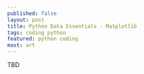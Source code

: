 ```yaml
---
published: false
layout: post
title: Python Data Essentials - Matplotlib
tags: coding python
featured: python coding
mast: art
---
```


TBD
